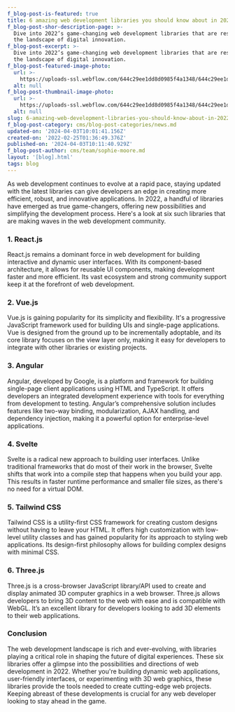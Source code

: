 ```yaml
---
f_blog-post-is-featured: true
title: 6 amazing web development libraries you should know about in 2022
f_blog-post-shor-description-page: >-
  Dive into 2022’s game-changing web development libraries that are reshaping
  the landscape of digital innovation.
f_blog-post-excerpt: >-
  Dive into 2022’s game-changing web development libraries that are reshaping
  the landscape of digital innovation.
f_blog-post-featured-image-photo:
  url: >-
    https://uploads-ssl.webflow.com/644c29ee1dd8d0985f4a1348/644c29ee1dd8d04a2a4a1432_image-4-blog-dev-template.png
  alt: null
f_blog-post-thumbnail-image-photo:
  url: >-
    https://uploads-ssl.webflow.com/644c29ee1dd8d0985f4a1348/644c29ee1dd8d02a124a1447_thumbnail-4-blog-dev-template.png
  alt: null
slug: 6-amazing-web-development-libraries-you-should-know-about-in-2022
f_blog-post-category: cms/blog-post-categories/news.md
updated-on: '2024-04-03T10:01:41.156Z'
created-on: '2022-02-25T01:36:49.376Z'
published-on: '2024-04-03T10:11:40.929Z'
f_blog-post-author: cms/team/sophie-moore.md
layout: '[blog].html'
tags: blog
---
```


As web development continues to evolve at a rapid pace, staying updated with the latest libraries can give developers an edge in creating more efficient, robust, and innovative applications. In 2022, a handful of libraries have emerged as true game-changers, offering new possibilities and simplifying the development process. Here's a look at six such libraries that are making waves in the web development community.

### 1\. **React.js**

React.js remains a dominant force in web development for building interactive and dynamic user interfaces. With its component-based architecture, it allows for reusable UI components, making development faster and more efficient. Its vast ecosystem and strong community support keep it at the forefront of web development.

### 2\. **Vue.js**

Vue.js is gaining popularity for its simplicity and flexibility. It's a progressive JavaScript framework used for building UIs and single-page applications. Vue is designed from the ground up to be incrementally adoptable, and its core library focuses on the view layer only, making it easy for developers to integrate with other libraries or existing projects.

### 3\. **Angular**

Angular, developed by Google, is a platform and framework for building single-page client applications using HTML and TypeScript. It offers developers an integrated development experience with tools for everything from development to testing. Angular’s comprehensive solution includes features like two-way binding, modularization, AJAX handling, and dependency injection, making it a powerful option for enterprise-level applications.

### 4\. **Svelte**

Svelte is a radical new approach to building user interfaces. Unlike traditional frameworks that do most of their work in the browser, Svelte shifts that work into a compile step that happens when you build your app. This results in faster runtime performance and smaller file sizes, as there's no need for a virtual DOM.

### 5\. **Tailwind CSS**

Tailwind CSS is a utility-first CSS framework for creating custom designs without having to leave your HTML. It offers high customization with low-level utility classes and has gained popularity for its approach to styling web applications. Its design-first philosophy allows for building complex designs with minimal CSS.

### 6\. **Three.js**

Three.js is a cross-browser JavaScript library/API used to create and display animated 3D computer graphics in a web browser. Three.js allows developers to bring 3D content to the web with ease and is compatible with WebGL. It’s an excellent library for developers looking to add 3D elements to their web applications.

### **Conclusion**

The web development landscape is rich and ever-evolving, with libraries playing a critical role in shaping the future of digital experiences. These six libraries offer a glimpse into the possibilities and directions of web development in 2022. Whether you're building dynamic web applications, user-friendly interfaces, or experimenting with 3D web graphics, these libraries provide the tools needed to create cutting-edge web projects. Keeping abreast of these developments is crucial for any web developer looking to stay ahead in the game.

‍
-
